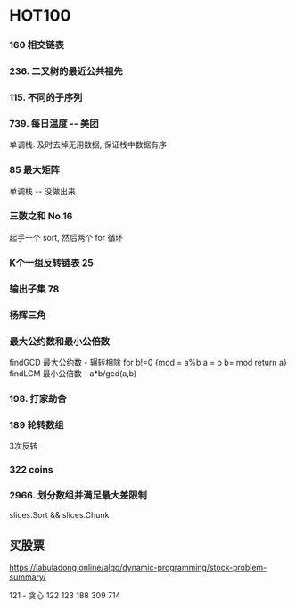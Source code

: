 # HOT100

### 160 相交链表

### 236. 二叉树的最近公共祖先

### 115. 不同的子序列

### 739. 每日温度 -- 美团
单调栈: 及时去掉无用数据, 保证栈中数据有序

### 85 最大矩阵
单调栈 -- 没做出来

### 三数之和 No.16
起手一个 sort, 然后两个 for 循环
### K个一组反转链表 25

### 输出子集 78

### 杨辉三角

### 最大公约数和最小公倍数  
findGCD 最大公约数 - 辗转相除 for b!=0 {mod = a%b  a = b b= mod return a}
findLCM 最小公倍数 - a*b/gcd(a,b)

### 198. 打家劫舍

### 189 轮转数组
3次反转

### 322 coins

### 2966. 划分数组并满足最大差限制
slices.Sort && slices.Chunk

## 买股票
https://labuladong.online/algo/dynamic-programming/stock-problem-summary/

121 - 贪心
122 
123 
188 
309 
714 
